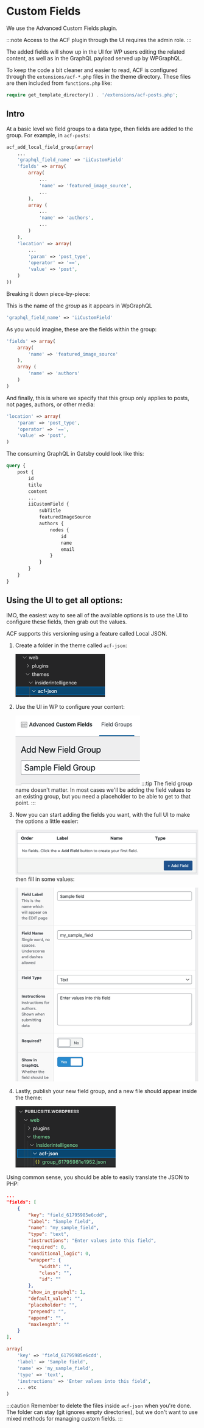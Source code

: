# Custom Fields

We use the Advanced Custom Fields plugin.

:::note
Access to the ACF plugin through the UI requires the admin role.
:::

The added fields will show up in the UI for WP users editing the related content, as well as in the GraphQL payload served up by WPGraphQL.

To keep the code a bit cleaner and easier to read, ACF is configured through the `extensions/acf-*.php` files in the theme directory. These files are then included from `functions.php` like:

```php
require get_template_directory() . '/extensions/acf-posts.php';
```

## Intro

At a basic level we field groups to a data type, then fields are added to the group. For example, in `acf-posts`:

```php
acf_add_local_field_group(array(
    ...
    'graphql_field_name' => 'iiCustomField'
    'fields' => array(
        array(
            ...
            'name' => 'featured_image_source',
            ...
        ),
        array (
            ...
            'name' => 'authors',
            ...
        )
    ),
    'location' => array(
        ...
        'param' => 'post_type',
        'operator' => '==',
        'value' => 'post',
    )
))

```

Breaking it down piece-by-piece:

This is the name of the _group_ as it appears in WpGraphQL

```php
'graphql_field_name' => 'iiCustomField'
```

As you would imagine, these are the fields within the group:

```php
'fields' => array(
    array(
        'name' => 'featured_image_source'
    ),
    array (
        'name' => 'authors'
    )
)
```

And finally, this is where we specify that this group only applies to posts, not pages, authors, or other media:

```php
'location' => array(
    'param' => 'post_type',
    'operator' => '==',
    'value' => 'post',
)
```

The consuming GraphQL in Gatsby could look like this:

```graphql
query {
    post {
        id
        title
        content
        ...
        iiCustomField {
            subTitle
            featuredImageSource
            authors {
                nodes {
                    id
                    name
                    email
                }
            }
        }
    }
}
```

## Using the UI to get all options:

IMO, the easiest way to see all of the available options is to use the UI to configure these fields, then grab out the values.

ACF supports this versioning using a feature called Local JSON.

1. Create a folder in the theme called `acf-json`:

   ![Folder Example](assets/acf-json-folder.png)

1. Use the UI in WP to configure your content:

   ![New Group](assets/acf-json-new-group.png)
   :::tip
   The field group name doesn't matter. In most cases we'll be adding the field values to an existing group, but you need a placeholder to be able to get to that point.
   :::

1. Now you can start adding the fields you want, with the full UI to make the options a little easier:

   ![New Field](assets/acf-json-new-field.png)
   then fill in some values:

   ![Values](assets/acf-json-field-values.png)

1. Lastly, publish your new field group, and a new file should appear inside the theme:

   ![Created JSON](assets/acf-json-created-file.png)

Using common sense, you should be able to easily translate the JSON to PHP:

```json
...
"fields": [
    {
        "key": "field_61795985e6cdd",
        "label": "Sample field",
        "name": "my_sample_field",
        "type": "text",
        "instructions": "Enter values into this field",
        "required": 0,
        "conditional_logic": 0,
        "wrapper": {
            "width": "",
            "class": "",
            "id": ""
        },
        "show_in_graphql": 1,
        "default_value": "",
        "placeholder": "",
        "prepend": "",
        "append": "",
        "maxlength": ""
    }
],
```

```php
array(
    'key' => 'field_61795985e6cdd',
    'label' => 'Sample field',
    'name' => 'my_sample_field',
    'type' => 'text',
    'instructions' => 'Enter values into this field',
    ... etc
)
```

:::caution
Remember to delete the files inside `acf-json` when you're done. The folder can stay (git ignores empty directories), but we don't want to use mixed methods for managing custom fields.
:::
